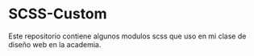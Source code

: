 # SCSS-Custom

Este repositorio contiene algunos modulos scss que uso en mi clase de
diseño web en la academia.
